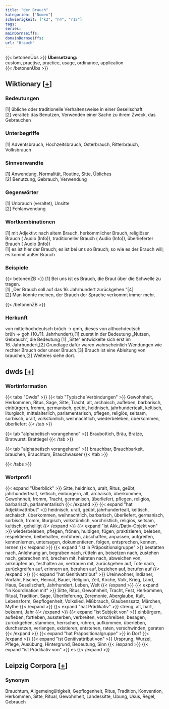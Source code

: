 ```yaml
---
title: "der Brauch"
kategorien: ["Nomen"]
schwierigkeit: ["k2", "h4", "r12"]
tags:
series:
mainDornseiffs:
domainDornseiffs:
url: "Brauch"
---
```


{{< betonenÜbs >}}
**Übersetzung:**  
custom, practise, practice, usage, ordinance, application  
{{< /betonenÜbs >}}

## Wiktionary [[+](https://de.wiktionary.org/wiki/Brauch)]

### Bedeutungen
[1] übliche oder traditionelle Verhaltensweise in einer Gesellschaft  
[2] veraltet: das Benutzen, Verwenden einer Sache zu ihrem Zweck, das Gebrauchen  

### Unterbegriffe
[1] Adventsbrauch, Hochzeitsbrauch, Osterbrauch, Ritterbrauch, Volksbrauch  

### Sinnverwandte
[1] Anwendung, Normalität, Routine, Sitte, Übliches  
[2] Benutzung, Gebrauch, Verwendung  

### Gegenwörter
[1] Unbrauch (veraltet), Unsitte  
[2] Fehlanwendung  

### Wortkombinationen
[1] mit Adjektiv: nach altem Brauch, herkömmlicher Brauch, religiöser Brauch ( Audio (Info)), traditioneller Brauch ( Audio (Info)), überlieferter Brauch ( Audio (Info))  
[1] es ist hier der Brauch; es ist bei uns so Brauch; so wie es der Brauch will; es kommt außer Brauch  

### Beispiele
{{< betonenZB >}}
[1] Bei uns ist es Brauch, die Braut über die Schwelle zu tragen.  
[1] „Der Brauch soll auf das 16. Jahrhundert zurückgehen.“[4]  
[2] Man könnte meinen, der Brauch der Sprache verkommt immer mehr.  

{{< /betonenZB >}}
### Herkunft
von mittelhochdeutsch brûch → gmh, dieses von althochdeutsch brûh → goh (10./11. Jahrhundert),[1] zuerst in der Bedeutung „Nutzen, Gebrauch“, die Bedeutung [1] „Sitte“ entwickelte sich erst im 16. Jahrhundert,[2] Grundlage dafür waren wahrscheinlich Wendungen wie rechter Brauch oder unser Brauch.[3] Brauch ist eine Ableitung von brauchen,[2] Weiteres siehe dort.  



## dwds [[+](https://www.dwds.de/wb/Brauch)]

### Wortinformation
{{< tabs "Dwds" >}}
{{< tab "Typische Verbindungen" >}}
Gewohnheit, Herkommen, Ritus, Sage, Sitte, Tracht, alt, archaisch, aufleben, barbarisch, einbürgern, fromm, germanisch, geübt, heidnisch, jahrhundertealt, keltisch, liturgisch, mittelalterlich, parlamentarisch, pflegen, religiös, seltsam, sorbisch, uralt, volkstümlich, weihnachtlich, wiederbeleben, überkommen, überliefert
{{< /tab >}}

{{< tab "alphabetisch vorangehend" >}}
Braubottich, Bräu, Bratze, Bratwurst, Brattiegel
{{< /tab >}}

{{< tab "alphabetisch vorangehend" >}}
brauchbar, Brauchbarkeit, brauchen, Brauchtum, Brauchwasser
{{< /tab >}}

{{< /tabs >}}

### Wortprofil
{{< expand "Überblick" >}} Sitte, heidnisch, uralt, Ritus, geübt, jahrhundertealt, keltisch, einbürgern, alt, archaisch, überkommen, Gewohnheit, fromm, Tracht, germanisch, überliefert, pflegen, religiös, barbarisch, parlamentarisch {{< /expand >}}
{{< expand "hat Adjektivattribut" >}} heidnisch, uralt, geübt, jahrhundertealt, keltisch, archaisch, überkommen, weihnachtlich, barbarisch, überliefert, germanisch, sorbisch, fromm, liturgisch, volkstümlich, vorchristlich, religiös, seltsam, kultisch, geheiligt {{< /expand >}}
{{< expand "ist Akk./Dativ-Objekt von" >}} wiederbeleben, pflegen, frönen, huldigen, fügen, praktizieren, beleben, respektieren, beibehalten, einführen, abschaffen, anpassen, aufgreifen, kennenlernen, untersagen, dokumentieren, folgen, entsprechen, kennen, lernen {{< /expand >}}
{{< expand "ist in Präpositionalgruppe" >}} bestatten nach, Anlehnung an, begraben nach, rütteln an, beisetzen nach, zustehen nach, gebrechen mit, brechen mit, heiraten nach, abweichen von, anknüpfen an, festhalten an, vertrauen mit, zurückgehen auf, Tote nach, zurückgreifen auf, erinnern an, beruhen auf, beziehen auf, berufen auf {{< /expand >}}
{{< expand "hat Genitivattribut" >}} Ureinwohner, Indianer, Vorfahr, Fischer, Heimat, Bauer, Religion, Zeit, Kirche, Volk, Krieg, Land, Haus, Gesellschaft, Jahrhundert, Leben, Welt {{< /expand >}}
{{< expand "in Koordination mit" >}} Sitte, Ritus, Gewohnheit, Tracht, Fest, Herkommen, Ritual, Tradition, Sage, Überlieferung, Zeremonie, Aberglaube, Kult, Lebensform, Gepflogenheit, Volkslied, Mißbrauch, Glaubenssatz, Märchen, Mythe {{< /expand >}}
{{< expand "hat Prädikativ" >}} streng, alt, hart, bekannt, Jahr {{< /expand >}}
{{< expand "ist Subjekt von" >}} einbürgern, aufleben, fortleben, aussterben, verbreiten, vorschreiben, besagen, zurückgehen, stammen, herrschen, rühren, aufkommen, überleben, durchsetzen, verlangen, existieren, entstehen, raten, verschwinden, geraten {{< /expand >}}
{{< expand "hat Präpositionalgruppe" >}} in Dorf {{< /expand >}}
{{< expand "ist Genitivattribut von" >}} Ursprung, Wurzel, Pflege, Ausübung, Hintergrund, Bedeutung, Sinn {{< /expand >}}
{{< expand "ist Prädikativ von" >}} es {{< /expand >}}

## Leipzig Corpora [[+](https://corpora.uni-leipzig.de/en/res?word=Brauch&corpusId=deu_newscrawl-public_2018)]


### Synonym
Brauchtum, Allgemeingültigkeit, Gepflogenheit, Ritus, Tradition, Konvention, Herkommen, Sitte, Ritual, Gewohnheit, Landessitte, Übung, Usus, Regel, Gebrauch

